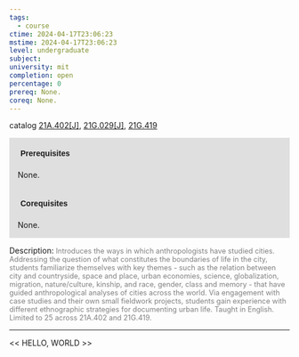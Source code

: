 ```yaml
---
tags:
  - course
ctime: 2024-04-17T23:06:23
mstime: 2024-04-17T23:06:23
level: undergraduate
subject: 
university: mit
completion: open
percentage: 0
prereq: None.
coreq: None.
---
```


catalog [21A.402[J]](http://student.mit.edu/catalog/m21Aa.html#21A.402), [21G.029[J]](http://student.mit.edu/catalog/m21Ga.html#21G.029), [21G.419](http://student.mit.edu/catalog/m21Ge.html#21G.419)

<span style="display: block; padding: 15px; background-color: rgb(100, 100, 100, 0.2);"><font id="m_prereq2105_0" style="display: block; font-family: Arial, sans-serif; font-weight: bold; padding: 5px">Prerequisites</font><br><span id="prereq2105_0">None.</span></span>
<span style="display: block; padding: 15px; background-color: rgb(100, 100, 100, 0.2);"><font id="m_coreq2105_0" style="display: block; font-family: Arial, sans-serif; font-weight: bold; padding: 5px">Corequisites</font><br><span id="coreq2105_0">None.</span></span>

<font style="">Description:</font>
<font style="color: grey; font-size: 0.8rem;">Introduces the ways in which anthropologists have studied cities. Addressing the question of what constitutes the boundaries of life in the city, students familiarize themselves with key themes - such as the relation between city and countryside, space and place, urban economies, science, globalization, migration, nature/culture, kinship, and race, gender, class and memory - that have guided anthropological analyses of cities across the world. Via engagement with case studies and their own small fieldwork projects, students gain experience with different ethnographic strategies for documenting urban life. Taught in English. Limited to 25 across 21A.402 and 21G.419.</font>



---

<< HELLO, WORLD >>
